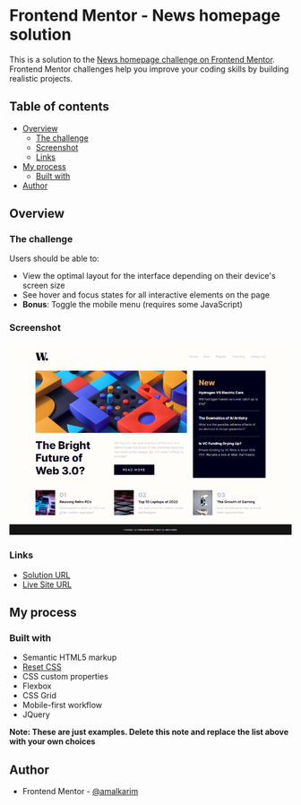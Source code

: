 # Frontend Mentor - News homepage solution

This is a solution to the [News homepage challenge on Frontend Mentor](https://www.frontendmentor.io/challenges/news-homepage-H6SWTa1MFl). Frontend Mentor challenges help you improve your coding skills by building realistic projects. 

## Table of contents

- [Overview](#overview)
  - [The challenge](#the-challenge)
  - [Screenshot](#screenshot)
  - [Links](#links)
- [My process](#my-process)
  - [Built with](#built-with)
- [Author](#author)

## Overview

### The challenge

Users should be able to:

- View the optimal layout for the interface depending on their device's screen size
- See hover and focus states for all interactive elements on the page
- **Bonus**: Toggle the mobile menu (requires some JavaScript)

### Screenshot

![](./assets/images/screenshot.png)

### Links

- [Solution URL](https://github.com/amalkarim/fm-news-homepage)
- [Live Site URL](https://amalkarim.github.io/fm-news-homepage)

## My process

### Built with

- Semantic HTML5 markup
- [Reset CSS](https://piccalil.li/blog/a-modern-css-reset/https://piccalil.li/blog/a-modern-css-reset/)
- CSS custom properties
- Flexbox
- CSS Grid
- Mobile-first workflow
- JQuery

**Note: These are just examples. Delete this note and replace the list above with your own choices**

## Author

- Frontend Mentor - [@amalkarim](https://www.frontendmentor.io/profile/amalkarim)